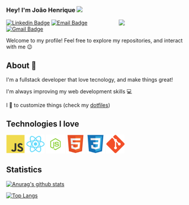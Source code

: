 ### Hey! I'm João Henrique <img src="https://github.com/TheDudeThatCode/TheDudeThatCode/blob/master/Assets/Hi.gif" width="29px">

<img align='right' src='https://user-images.githubusercontent.com/5713670/87202985-820dcb80-c2b6-11ea-9f56-7ec461c497c3.gif' width='200"'>

[![Linkedin Badge](https://img.shields.io/badge/-joãohenrique-blue?style=flat-square&logo=Linkedin&logoColor=white&link=https://www.linkedin.com/in/jo%C3%A3o-henrique-563b371a7/)](https://www.linkedin.com/in/jo%C3%A3o-henrique-563b371a7/)
[![Email Badge](https://img.shields.io/badge/-joaohenrique.hs@hotmail.com-03a57a?style=flat-square&logo=Gmail&logoColor=white&link=mailto:joaohenrique.hs@hotmail.com)](mailto:joaohenrique.hs@hotmail.com)
[![Gmail Badge](https://img.shields.io/badge/-joaohenriquehs2002@gmail.com-c14438?style=flat-square&logo=Gmail&logoColor=white&link=mailto:joaohenriquehs2002@gmail.com)](mailto:joaohenriquehs2002@gmail.com)

Welcome to my profile! Feel free to explore my repositories, and interact with me 😉

## About 🧐

I'm a fullstack developer that love tecnology, and make things great!

I'm always improving my web development skills 💻

I 💖 to customize things (check my [dotfiles](https://github.com/joaohenrique-hs/dotfiles))

## Technologies I love


<img src = 'https://github.com/joaohenrique-hs/joaohenrique-hs/blob/master/assets/logos/js.svg' width='50'/> <img src = 
'https://github.com/joaohenrique-hs/joaohenrique-hs/blob/master/assets/logos/react.png' width='50'/> <img src = 
'https://github.com/joaohenrique-hs/joaohenrique-hs/blob/master/assets/logos/node.webp' width='50'/> <img src = 
'https://github.com/joaohenrique-hs/joaohenrique-hs/blob/master/assets/logos/html.svg' width='50'/> <img src = 
'https://github.com/joaohenrique-hs/joaohenrique-hs/blob/master/assets/logos/css.svg' width='50'/> <img src = 
'https://github.com/joaohenrique-hs/joaohenrique-hs/blob/master/assets/logos/git.svg' width='50'/>

## Statistics

[![Anurag's github stats](https://github-readme-stats.vercel.app/api?username=joaohenrique-hs&show_icons=true&theme=tokyonight)](https://github.com/anuraghazra/github-readme-stats)

[![Top Langs](https://github-readme-stats.vercel.app/api/top-langs/?username=joaohenrique-hs&hide=shell&theme=tokyonight&layout=compact)](https://github.com/anuraghazra/github-readme-stats)
